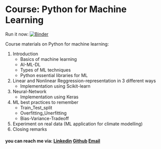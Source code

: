 # Course: Python for Machine Learning

Run it now: [![Binder](https://mybinder.org/badge_logo.svg)](https://mybinder.org/v2/gh/mardatade/Course-Python-for-Machine-Learning/master)

Course materials on Python for machine learning:
1. Introduction
    * Basics of machine learning
    * AI-ML-DL
    * Types of ML techniques
    * Python essential libraries for ML
2. Linear and Nonlinear Reggression-representation in 3 different ways
    * Implementation using Scikit-learn
3. Neural-Network
    * Implementation using Keras
4. ML best practices to remember
    * Train_Test_split
    * Overfitting_Unerfitting
    * Bias-Variance-Tradeoff
5. Experiment on real data (ML application for climate modelling)
6. Closing remarks

#### you can reach me via: [Linkedin](linkedin.com/in/sonal-rami-518713169) [Github](https://github.com/SonalRami) [Email](sonal.rami@awi.de)
